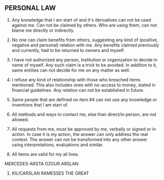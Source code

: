 ## PERSONAL LAW

1. Any knowledge that I am start of and it's derivatives can not be used against me. Can not be claimed by others. Who are using them, can not blame me directly or indirectly.

2. No one can claim benefits from others, suggesting any kind of (positive, negative and personal) relation with me. Any benefits claimed previously and currently, had to be returned to owners and myself.

3. I have not authorized any person, institution or organization to decide in name of myself. Any such claim is a trick to be avoided. In addition to it, same entities can not decide for me on any matter as well.

4. I refuse any kind of relationship with those who breached items mentioned. This also includes ones with no-access to money, stated in financial guidelines. Any relation can not be established in future.

5. Same people that are defined on item #4 can not use any knowledge or inventions that I am start of.

6. All methods and ways to contact me, else than direct/in person, are not allowed.

7. All requests from me, must be approved by me, verbally or signed or in action. In case it is my action, the answer can only address the real context. The answer can not be transformed into any other answer using interpretations, evaluations and similar.

8. All items are valid for my all lives.



MERCEDES-ARSTA
OZGUR ARSLAN
1. KILICARSLAN
RAMESSES THE GREAT